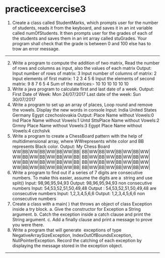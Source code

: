 # practiceexcercise3
1. Create a class called StudentMarks, which prompts user for the number of students, reads it
from the keyboard, and saves it in an int variable called numOfStudents. It then prompts user for the
grades of each of the students and saves them in an int array called stuGrades. Your program shall
check that the grade is between 0 and 100 else has to trow an error message.
---------------------------------------------------------------------------------------------------------------------
2. Write a program to compute the addition of two matrix, Read the number of rows and columns
as input, also the values of each matrix
Output:
Input number of rows of matrix: 3
Input number of columns of matrix: 2
Input elements of first matrix: 1 2 3 4 5 6
Input the elements of second matrix: 9 8 7 6 5 4
Sum of the matrices:-
10
10
10
10
10
10
3. Write a java program to calculate first and last date of a week.
Output:
First Date of Week:
Mon 24/07/2017
Last date of the week:
Sun 30/07/2017
4. Write a program to set up an array of places, Loop round and remove the vowels. Display the new
words in console
Input:
India
United States
Germany
Egypt
czechoslovakia
Output:
Place Name without Vowels:0 Ind
Place Name without Vowels:1 Untd SttsPlace Name without Vowels:2 Grmny
Place Name without Vowels:3 Egypt
Place Name without Vowels:4 czchslvk
5. Write a program to create a ChessBoard pattern with the help of multidimensional array, where
WWrepresents white color and BB represents Black color.
Output:
My Chess Board
WW|BB|WW|BB|WW|BB|WW|BB|
BB|WW|BB|WW|BB|WW|BB|WW|
WW|BB|WW|BB|WW|BB|WW|BB|
BB|WW|BB|WW|BB|WW|BB|WW|
WW|BB|WW|BB|WW|BB|WW|BB|
BB|WW|BB|WW|BB|WW|BB|WW|
WW|BB|WW|BB|WW|BB|WW|BB|
BB|WW|BB|WW|BB|WW|BB|WW|
6. Write a program to find out if a series of 7 digits are consecutive numbers. To make this easier,
assume the digits are a ​ string​ and use split()
Input: 98,96,95,94,93
Output: 98,96,95,94,93 non consecutive numbers
Input: 54,53,52,51,50,49,48
Output : 54,53,52,51,50,49,48 are consecutive numbers
Input: 1,2,3,4,5,6,6
Output: 1,2,3,4,5,6,6 non consecutive numbers
7. Create a class with a main( ) that throws an object of class Exception inside a try block.
a. Give the constructor for Exception a ​ String​ argument.
b. Catch the exception inside a catch clause and print the ​ String​ argument.
c. Add a finally clause and print a message to prove you were there.
8. Write a program that will generate ​ exceptions​ of type NegativeArraySizeException,
IndexOutOfBoundsException, NullPointerException. Record the catching of each exception by
displaying the message stored in the exception object.
-------------------------------------------------------------------------------------------------------------------------------------

